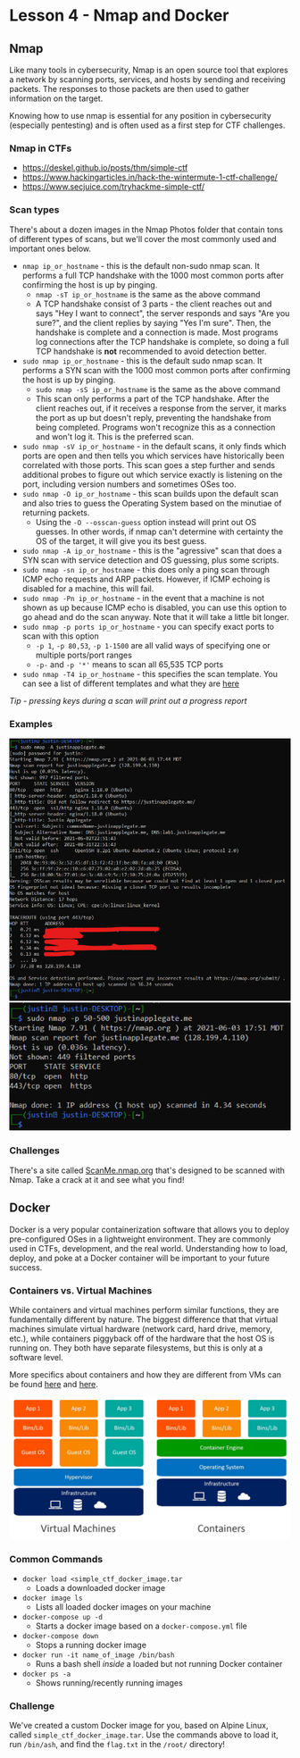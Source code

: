 # Lesson 4 - Nmap and Docker
## Nmap
Like many tools in cybersecurity, Nmap is an open source tool that explores a network by scanning ports, services, and hosts by sending and receiving packets. The responses to those packets are then used to gather information on the target. 

Knowing how to use nmap is essential for any position in cybersecurity (especially pentesting) and is often used as a first step for CTF challenges. 

### Nmap in CTFs
* https://deskel.github.io/posts/thm/simple-ctf
* https://www.hackingarticles.in/hack-the-wintermute-1-ctf-challenge/
* https://www.secjuice.com/tryhackme-simple-ctf/

### Scan types
There's about a dozen images in the Nmap Photos folder that contain tons of different types of scans, but we'll cover the most commonly used and important ones below.

* `nmap ip_or_hostname` - this is the default non-sudo nmap scan. It performs a full TCP handshake with the 1000 most common ports after confirming the host is up by pinging.
    * `nmap -sT ip_or_hostname` is the same as the above command
    * A TCP handshake consist of 3 parts - the client reaches out and says "Hey I want to connect", the server responds and says "Are you sure?", and the client replies by saying "Yes I'm sure". Then, the handshake is complete and a connection is made. Most programs log connections after the TCP handshake is complete, so doing a full TCP handshake is **not** recommended to avoid detection better.
* `sudo nmap ip_or_hostname` - this is the default sudo nmap scan. It performs a SYN scan with the 1000 most common ports after confirming the host is up by pinging.
    * `sudo nmap -sS ip_or_hostname` is the same as the above command
    * This scan only performs a part of the TCP handshake. After the client reaches out, if it receives a response from the server, it marks the port as up but doesn't reply, preventing the handshake from being completed. Programs won't recognize this as a connection and won't log it. This is the preferred scan. 
* `sudo nmap -sV ip_or_hostname` - in the default scans, it only finds which ports are open and then tells you which services have historically been correlated with those ports. This scan goes a step further and sends additional probes to figure out which service exactly is listening on the port, including version numbers and sometimes OSes too.
* `sudo nmap -O ip_or_hostname` - this scan builds upon the default scan and also tries to guess the Operating System based on the minutiae of returning packets. 
    * Using the `-O --osscan-guess` option instead will print out OS guesses. In other words, if nmap can't determine with certainty the OS of the target, it will give you its best guess.
* `sudo nmap -A ip_or_hostname` - this is the "agressive" scan that does a SYN scan with service detection and OS guessing, plus some scripts.
* `sudo nmap -sn ip_or_hostname` - this does only a ping scan through ICMP echo requests and ARP packets. However, if ICMP echoing is disabled for a machine, this will fail.
* `sudo nmap -Pn ip_or_hostname` - in the event that a machine is not shown as up because ICMP echo is disabled, you can use this option to go ahead and do the scan anyway. Note that it will take a little bit longer.
* `sudo nmap -p ports ip_or_hostname` - you can specify exact ports to scan with this option
    * `-p 1`, `-p 80,53`, `-p 1-1500` are all valid ways of specifying one or multiple ports/port ranges
    * `-p-` and `-p '*'` means to scan all 65,535 TCP ports
* `sudo nmap -T4 ip_or_hostname` - this specifies the scan template. You can see a list of different templates and what they are [here](https://nmap.org/book/performance-timing-templates.html)

*Tip - pressing keys during a scan will print out a progress report*

### Examples
<img src="scan_example.png" width="700">

<img src="scan_example_2.png">

### Challenges
There's a site called [ScanMe.nmap.org](http://scanme.nmap.org/) that's designed to be scanned with Nmap. Take a crack at it and see what you find!

## Docker
Docker is a very popular containerization software that allows you to deploy pre-configured OSes in a lightweight environment. They are commonly used in CTFs, development, and the real world. Understanding how to load, deploy, and poke at a Docker container will be important to your future success. 

### Containers vs. Virtual Machines
While containers and virtual machines perform similar functions, they are fundamentally different by nature. The biggest difference that that virtual machines simulate virtual hardware (network card, hard drive, memory, etc.), while containers piggyback off of the hardware that the host OS is running on. They both have separate filesystems, but this is only at a software level. 

More specifics about containers and how they are different from VMs can be found [here](https://www.cybersecurity-insiders.com/containers-101-what-do-you-need-to-know/) and [here](https://www.weave.works/blog/a-practical-guide-to-choosing-between-docker-containers-and-vms). 

![Docker vs containers](containers-vs-virtual-machines.jpg)

### Common Commands
- `docker load <simple_ctf_docker_image.tar`
    - Loads a downloaded docker image
- `docker image ls`
    - Lists all loaded docker images on your machine
- `docker-compose up -d`
    - Starts a docker image based on a `docker-compose.yml` file
- `docker-compose down`
    - Stops a running docker image
- `docker run -it name_of_image /bin/bash`
    - Runs a bash shell *inside* a loaded but not running Docker container
- `docker ps -a`
    - Shows running/recently running images

### Challenge
We've created a custom Docker image for you, based on Alpine Linux, called `simple_ctf_docker_image.tar`. Use the commands above to load it, run `/bin/ash`, and find the `flag.txt` in the `/root/` directory!